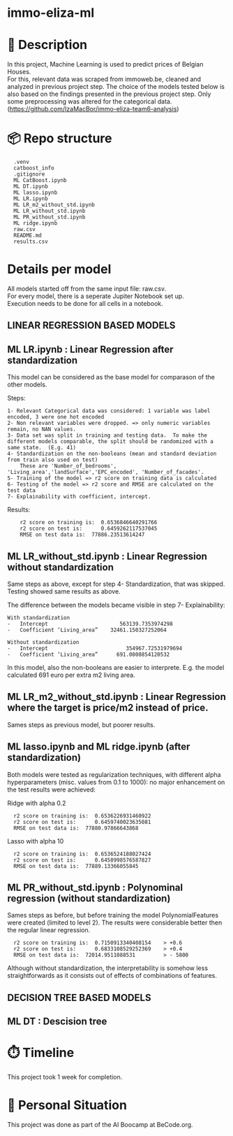 # immo-eliza-ml


# 🏢 Description

In this project, Machine Learning is used to predict prices of Belgian Houses.  
For this, relevant data was scraped from immoweb.be, cleaned and analyzed in previous project step. 
 The choice of the models tested below is also based on the findings presented in the previous project step.
 Only some preprocessing was altered for the categorical data. 
(https://github.com/IzaMacBor/immo-eliza-team6-analysis)

# 📦 Repo structure 

```
  .venv
  catboost_info
  .gitignore
  ML CatBoost.ipynb
  ML DT.ipynb
  ML lasso.ipynb
  ML LR.ipynb
  ML LR_m2_without_std.ipynb
  ML LR_without_std.ipynb
  ML PR_without_std.ipynb
  ML ridge.ipynb
  raw.csv
  README.md
  results.csv
```

# Details per model
All models started off from the same input file: raw.csv.  
For every model, there is a seperate Jupiter Notebook set up.  
Execution needs to be done for all cells in a notebook.

## LINEAR REGRESSION BASED MODELS

 ## ML LR.ipynb : Linear Regression after standardization
 This model can be considered as the base model for comparason of the other models.

 Steps:

    1- Relevant Categorical data was considered: 1 variable was label encoded, 3 were one hot encoded
    2- Non relevant variables were dropped. => only numeric variables remain, no NAN values.
    3- Data set was split in training and testing data.  To make the different models comparable, the split should be randomized with a same state.  (E.g. 41)
    4- Standardization on the non-booleans (mean and standard deviation from train also used on test)
        These are 'Number_of_bedrooms', 'Living_area','landSurface','EPC_encoded', 'Number_of_facades'.
    5- Training of the model => r2 score on training data is calculated
    6- Testing of the model => r2 score and RMSE are calculated on the test data
    7- Explainability with coefficient, intercept.


Results:

        r2 score on training is:  0.6536846640291766
        r2 score on test is:      0.6459262117537045
        RMSE on test data is:  77886.23513614247

 

## ML LR_without_std.ipynb : Linear Regression without standardization
Same steps as above, except for step 4- Standardization, that was skipped.
Testing showed same results as above.

The difference between the models became visible in step 7- Explainability:

    With standardization
    -	Intercept 			            563139.7353974298
    -	Coefficient ‘Living_area” 	 32461.150327252064

    Without standardization
    -	Intercept			              354967.72531979694
    -	Coefficient ‘Living_area” 	   691.0808854120532		


In this model, also the non-booleans are easier to interprete.  E.g. the model calculated 691 euro per extra m2 living area.

## ML LR_m2_without_std.ipynb : Linear Regression where the target is price/m2 instead of price.
Sames steps as previous model, but poorer results.

## ML lasso.ipynb and ML ridge.ipynb (after standardization)
Both models were tested as regularization techniques, with different alpha hyperparameters (misc. values from 0.1 to 1000): no major enhancement on the test results were achieved:

Ridge with alpha 0.2

      r2 score on training is:  0.6536226931460922
      r2 score on test is:      0.6459740023635081
      RMSE on test data is:  77880.97866643868

Lasso with alpha 10

      r2 score on training is:  0.6536524188027424
      r2 score on test is:      0.6458998576587827
      RMSE on test data is:  77889.13366055845

## ML PR_without_std.ipynb : Polynominal regression (without standardization)
Sames steps as before, but before training the model PolynomialFeatures were created (limited to level 2). 
The results were considerable better then the regular linear regression.

      r2 score on training is:  0.7150913340408154    > +0.6
      r2 score on test is:      0.6833108529252369    > +0.4
      RMSE on test data is:  72014.9511088531         > - 5800

Although without standardization, the interpretability is somehow less straightforwards as it consists out of effects of combinations of features.




## DECISION TREE BASED MODELS

## ML DT : Descision tree







# ⏱️ Timeline

This project took 1 week for completion.

# 📌 Personal Situation
This project was done as part of the AI Boocamp at BeCode.org. 


